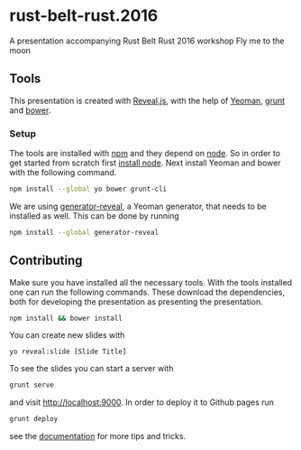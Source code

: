 # rust-belt-rust.2016
A presentation accompanying Rust Belt Rust 2016 workshop Fly me to the moon

## Tools
This presentation is created with [Reveal.js][reveal], with the help of
[Yeoman][yeoman], [grunt][] and [bower][].

### Setup
The tools are installed with [npm][] and they depend on [node][]. So in order to
get started from scratch first [install node][install-node]. Next install Yeoman
and bower with the following command.

```sh
npm install --global yo bower grunt-cli
```

We are using [generator-reveal][], a Yeoman generator, that needs to be
installed as well. This can be done by running

```sh
npm install --global generator-reveal
```

## Contributing
Make sure you have installed all the necessary tools. With the tools installed
one can run the following commands. These download the dependencies, both for
developing the presentation as presenting the presentation.

```sh
npm install && bower install
```

You can create new slides with

```
yo reveal:slide [Slide Title]
```

To see the slides you can start a server with

```sh
grunt serve
```

and visit [http://localhost:9000](http://localhost:9000). In order to deploy it
to Github pages run

```sh
grunt deploy
```

see the [documentation][generator-reveal] for more tips and tricks.

[reveal]: http://lab.hakim.se/reveal-js/
[yeoman]: http://yeoman.io/
[grunt]: http://gruntjs.com/
[bower]: https://bower.io/
[npm]: https://www.npmjs.com/
[node]: https://nodejs.org/
[install-node]: https://nodejs.org/en/download/
[generator-reveal]: https://github.com/slara/generator-reveal
